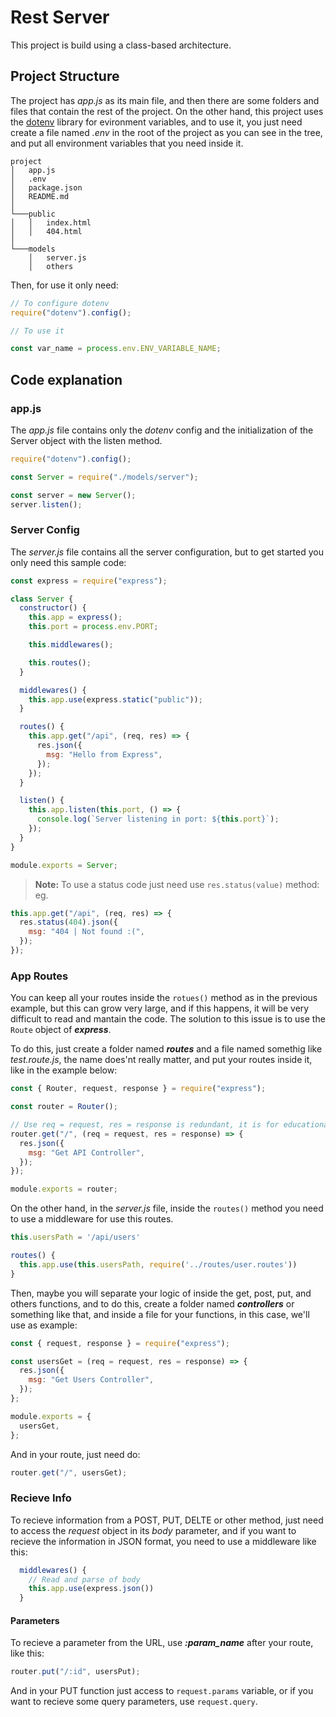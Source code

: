 # Rest Server

This project is build using a class-based architecture.

## Project Structure

The project has _app.js_ as its main file, and then there are some folders and files that contain the rest of the project. On the other hand, this project uses the [dotenv](https://www.npmjs.com/package/dotenv) library for evironment variables, and to use it, you just need create a file named _.env_ in the root of the project as you can see in the tree, and put all environment variables that you need inside it.

```
project
│   app.js
│   .env
│   package.json
│   README.md
│
└───public
│   │   index.html
│   │   404.html
│
└───models
    │   server.js
    │   others
```

Then, for use it only need:

```js
// To configure dotenv
require("dotenv").config();

// To use it

const var_name = process.env.ENV_VARIABLE_NAME;
```

## Code explanation

### app.js

The _app.js_ file contains only the _dotenv_ config and the initialization of the Server object with the listen method.

```js
require("dotenv").config();

const Server = require("./models/server");

const server = new Server();
server.listen();
```

### Server Config

The _server.js_ file contains all the server configuration, but to get started you only need this sample code:

```js
const express = require("express");

class Server {
  constructor() {
    this.app = express();
    this.port = process.env.PORT;

    this.middlewares();

    this.routes();
  }

  middlewares() {
    this.app.use(express.static("public"));
  }

  routes() {
    this.app.get("/api", (req, res) => {
      res.json({
        msg: "Hello from Express",
      });
    });
  }

  listen() {
    this.app.listen(this.port, () => {
      console.log(`Server listening in port: ${this.port}`);
    });
  }
}

module.exports = Server;
```

> **Note:** To use a status code just need use `res.status(value)` method: eg.

```js
this.app.get("/api", (req, res) => {
  res.status(404).json({
    msg: "404 | Not found :(",
  });
});
```

### App Routes

You can keep all your routes inside the `rotues()` method as in the previous example, but this can grow very large, and if this happens, it will be very difficult to read and mantain the code. The solution to this issue is to use the `Route` object of _**express**_.

To do this, just create a folder named **_routes_** and a file named somethig like _test.route.js_, the name does'nt really matter, and put your routes inside it, like in the example below:

```js
const { Router, request, response } = require("express");

const router = Router();

// Use req = request, res = response is redundant, it is for educational purposes only.
router.get("/", (req = request, res = response) => {
  res.json({
    msg: "Get API Controller",
  });
});

module.exports = router;
```

On the other hand, in the _server.js_ file, inside the `routes()` method you need to use a middleware for use this routes.

```js
this.usersPath = '/api/users'

routes() {
  this.app.use(this.usersPath, require('../routes/user.routes'))
}
```

Then, maybe you will separate your logic of inside the get, post, put, and others functions, and to do this, create a folder named _**controllers**_ or something like that, and inside a file for your functions, in this case, we'll use as example:

```js
const { request, response } = require("express");

const usersGet = (req = request, res = response) => {
  res.json({
    msg: "Get Users Controller",
  });
};

module.exports = {
  usersGet,
};
```

And in your route, just need do:

```js
router.get("/", usersGet);
```

### Recieve Info

To recieve information from a POST, PUT, DELTE or other method, just need to access the _request_ object in its _body_ parameter, and if you want to recieve the information in JSON format, you need to use a middleware like this:

```js
  middlewares() {
    // Read and parse of body
    this.app.use(express.json())
  }
```

#### Parameters

To recieve a parameter from the URL, use _**:param_name**_ after your route, like this:

```js
router.put("/:id", usersPut);
```

And in your PUT function just access to `request.params` variable, or if you want to recieve some query parameters, use `request.query`.
